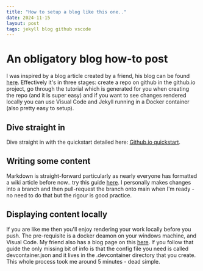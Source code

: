 ```yaml
---
title: "How to setup a blog like this one.."
date: 2024-11-15
layout: post
tags: jekyll blog github vscode
---
```


# An obligatory blog how-to post

I was inspired by a blog article created by a friend, his blog can be found [here](https://wmcdonald404.co.uk/). Effectively it's in three stages: create a repo on github in the github.io project, go through the tutorial which is generated for you when creating the repo (and it is super easy) and if you want to see changes rendered locally you can use Visual Code and Jekyll running in a Docker container (also pretty easy to setup).

## Dive straight in

Dive straight in with the quickstart detailed here: [Github.io quickstart](https://docs.github.com/en/pages/quickstart).

## Writing some content

Markdown is straight-forward particularly as nearly everyone has formatted a wiki article before now.. try this guide [here](https://www.markdownguide.org/basic-syntax/). I personally makes changes into a branch and then pull-request the branch onto main when I'm ready - no need to do that but the rigour is good practice.

## Displaying content locally

If you are like me then you'll enjoy rendering your work locally before you push. The pre-requisite is a docker deamon on your windows machine, and Visual Code. My friend also has a blog page on this [here](https://wmcdonald404.co.uk/2024/10/17/running-jekyll-in-a-devcontainer.html). If you follow that guide the only missing bit of info is that the config file you need is called devcontainer.json and it lives in the .devcontainer directory that you create. This whole process took me around 5 minutes - dead simple.

